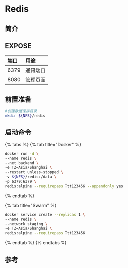 # Redis

## 简介



## EXPOSE

| 端口 | 用途 |
| :--- | :--- |
| 6379 | 通讯端口 |
| 8080 | 管理页面 |



## 前置准备

```bash
#创建数据保存目录
mkdir ${NFS}/redis
```

## 启动命令

{% tabs %}
{% tab title="Docker" %}
```bash
docker run -d \
--name redis \
--net backend \
-e TZ=Asia/Shanghai \
--restart unless-stopped \
-v ${NFS}/redis:/data \
-p 6379:6379 \
redis:alpine --requirepass Ttt123456 --appendonly yes
```
{% endtab %}

{% tab title="Swarm" %}
```bash
docker service create --replicas 1 \
--name redis \
--network staging \
-e TZ=Asia/Shanghai \
redis:alpine --requirepass Ttt123456
```
{% endtab %}
{% endtabs %}



##  参考

